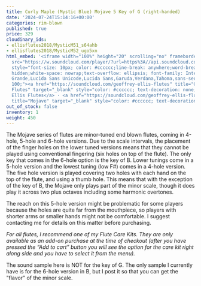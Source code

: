 ```yaml
---
title: Curly Maple (Mystic Blue) Mojave 5 Key of G (right-handed)
date: '2024-07-24T15:14:16+00:00'
categories: rim-blown
published: true
price: 329
cloudinary_ids:
- ellisflutes2018/MysticM51_s64ahb
- ellisflutes2018/MysticM52_ugo5xn
html_embed: '<iframe width="100%" height="20" scrolling="no" frameborder="no" allow="autoplay"
  src="https://w.soundcloud.com/player/?url=https%3A//api.soundcloud.com/tracks/12622235&color=%23ff5500&inverse=false&auto_play=false&show_user=true"></iframe><div
  style="font-size: 10px; color: #cccccc;line-break: anywhere;word-break: normal;overflow:
  hidden;white-space: nowrap;text-overflow: ellipsis; font-family: Interstate,Lucida
  Grande,Lucida Sans Unicode,Lucida Sans,Garuda,Verdana,Tahoma,sans-serif;font-weight:
  100;"><a href="https://soundcloud.com/geoffrey-ellis-flutes" title="Geoffrey Ellis
  Flutes" target="_blank" style="color: #cccccc; text-decoration: none;">Geoffrey
  Ellis Flutes</a> · <a href="https://soundcloud.com/geoffrey-ellis-flutes/mojave"
  title="Mojave" target="_blank" style="color: #cccccc; text-decoration: none;">Mojave</a></div>'
out_of_stock: false
inventory: 1
weight: 450
---
```


The Mojave series of flutes are minor-tuned end blown flutes, coming in 4-hole, 5-hole and 6-hole versions.  Due to the scale intervals, the placement of the finger holes on the lower tuned versions means that they cannot be played using conventional fingering (six holes on top of the flute).   The only key that comes in the 6-hole option is the key of B.  Lower tunings come in a 5-hole version and the lowest tuning (low F#) comes in a 4-hole version.  The five hole version is played covering two holes with each hand on the top of the flute, and using a thumb hole.  This means that with the exception of the key of B, the Mojave only plays part of the minor scale, though it does play it across two plus octaves including some harmonic overtones.   

The reach on this 5-hole version might be problematic for some players because the holes are quite far from the mouthpiece, so players with shorter arms or smaller hands might not be comfortable.  I suggest contacting me for details on this matter before purchasing.

*For all flutes, I recommend one of my Flute Care Kits. They are only available as an add-on purchase at the time of checkout (after you have pressed the “Add to cart” button you will see the option for the care kit right along side and you have to select it from the menu).*

The sound sample here is NOT for the key of G.  The only sample I currently have is for the 6-hole version in B, but I post it so that you can get the "flavor" of the minor scale.




